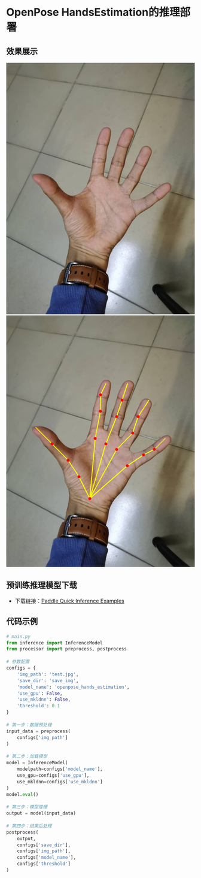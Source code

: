 # **OpenPose HandsEstimation的推理部署**
## 效果展示
![输入图像](./test.jpg)
![输出图像](./save_img/openpose_hands_estimation.jpg)

## 预训练推理模型下载
* 下载链接：[Paddle Quick Inference Examples](https://aistudio.baidu.com/aistudio/datasetdetail/66517)

## 代码示例
```python
# main.py
from inference import InferenceModel
from processor import preprocess, postprocess

# 参数配置
configs = {
    'img_path': 'test.jpg',
    'save_dir': 'save_img',
    'model_name': 'openpose_hands_estimation',
    'use_gpu': False,
    'use_mkldnn': False,
    'threshold': 0.1
}

# 第一步：数据预处理
input_data = preprocess(
    configs['img_path']
)

# 第二步：加载模型
model = InferenceModel(
    modelpath=configs['model_name'], 
    use_gpu=configs['use_gpu'], 
    use_mkldnn=configs['use_mkldnn']
)
model.eval()

# 第三步：模型推理
output = model(input_data)

# 第四步：结果后处理
postprocess(
    output, 
    configs['save_dir'],
    configs['img_path'],
    configs['model_name'],
    configs['threshold']
)
```
